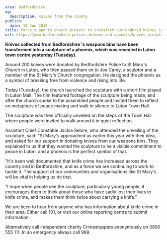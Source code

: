 ```yaml
area: Bedfordshire
og:
  description: Knives from the county
publish:
  date: 19 Jun 2019
title: Force supports church project to transform surrendered knives into symbol of peace
url: https://www.bedfordshire.police.uk/news-and-appeals/knives-sculpture-luton-june2019
```

**Knives collected from Bedfordshire 's weapons bins have been transformed into a sculpture of a phoenix, which was revealed in Luton town centre yesterday (Tuesday).**

Around 200 knives were donated by Bedfordshire Police to St Mary's Church in Luton, who then passed them on to Joe Carey, a sculptor and a member of the St Mary's Church congregation. He designed the phoenix as a symbol of breaking free from violence and rising into life.

Today (Tuesday), the church launched the sculpture with a short film played in Luton Mall. The film featured footage of the sculpture being made, and after the church spoke to the assembled people and invited them to reflect on metaphors of peace making and walk in silence to Luton Town Hall.

The sculpture was then officially unveiled on the steps of the Town Hall where people were invited to walk around it in quiet reflection.

Assistant Chief Constable Jackie Sebire, who attended the unveiling of the sculpture, said: "St Mary's approached us earlier this year with their idea, and asked for our support in donating knives from our weapons bins. They explained to us that they wanted the sculpture to be a visible commitment to peace in Luton, and a phoenix is the perfect symbol of that.

"It's been well documented that knife crime has increased across the country and in Bedfordshire, and as a force we are continuing to work to tackle it. The support of our communities and organisations like St Mary's will be vital in helping us do that.

"I hope when people see the sculpture, particularly young people, it encourages them to think about those who have sadly lost their lives to knife crime, and makes them think twice about carrying a knife."

We are keen to hear from anyone who has information about knife crime in their area. Either call 101, or visit our online reporting centre to submit information.

Alternatively call independent charity Crimestoppers anonymously on 0800 555 111. In an emergency always call 999.
